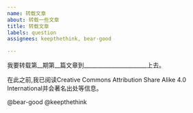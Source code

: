 ```yaml
---
name: 转载文章
about: 转载一些文章
title: 转载文章
labels: question
assignees: keepthethink, bear-good

---
```


我要转载第__期第__篇文章到_______________________上去。

在此之前,我已阅读Creative Commons Attribution Share Alike 4.0 International并会著名出处等信息。

@bear-good @keepthethink
